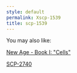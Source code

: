 ```yaml
---
style: default
permalink: Xscp-1539
title: scp-1539
---
```

You may also like:

[New Age - Book I: "Cells"](http://scp-wiki.net/new-age-1)

[SCP-2740](http://scp-wiki.net/scp-2740)
